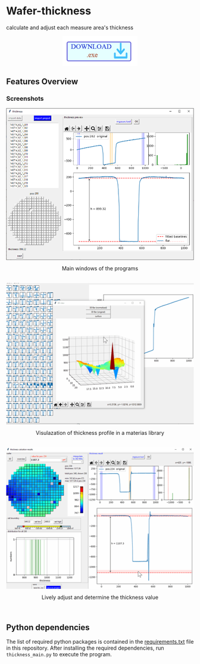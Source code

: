 # Wafer-thickness
calculate and adjust each measure area's thickness 

<p align="center">
    <a href="https://ruhr-uni-bochum.sciebo.de/s/X2QkYdlPqSIsgFH" target="_blank">
        <img align="center" width = "200" alt="download" src="/assets/download_logo1.png"/>
    </a>
</p>

## Features Overview


### Screenshots

<div align = "center">
  <img align = "center" width = "700" src = "/assets/image1.png"/>
    <p align = "center">Main windows of the programs</p><br>
  <img align = "center" width = "600" src = "/assets/image2.gif"/>
    <p align = "center">Visulazation of thickness profile in a materias library</p><br>
  <img align = "center" width = "600" src = "/assets/image3.gif"/>
    <p align = "center">Lively adjust and determine the thickness value</p><br>
</div>


## Python dependencies
The list of required python packages is contained in the [requirements.txt](requirements.txt) file in this repository. After installing the required dependencies, run `thickness_main.py` to execute the program.
